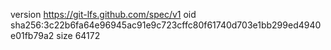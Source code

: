 version https://git-lfs.github.com/spec/v1
oid sha256:3c22b6fa64e96945ac91e9c723cffc80f61740d703e1bb299ed4940e01fb79a2
size 64172
